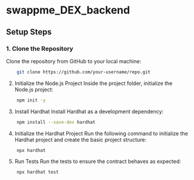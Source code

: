 # swappme_DEX_backend

## Setup Steps

### 1. Clone the Repository
Clone the repository from GitHub to your local machine:
```bash
    git clone https://github.com/your-username/repo.git
```

2. Initialize the Node.js Project
Inside the project folder, initialize the Node.js project:
```bash
    npm init -y
```

3. Install Hardhat
Install Hardhat as a development dependency:
```bash
    npm install --save-dev hardhat
```

4. Initialize the Hardhat Project
Run the following command to initialize the Hardhat project and create the basic project structure:
```shell
    npx hardhat
```

5. Run Tests
Run the tests to ensure the contract behaves as expected:
```shell
    npx hardhat test
```



